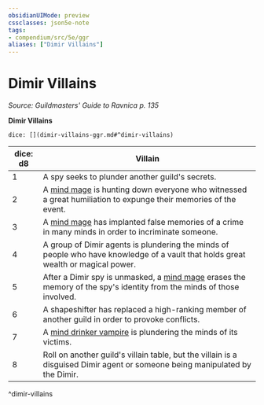 ```yaml
---
obsidianUIMode: preview
cssclasses: json5e-note
tags:
- compendium/src/5e/ggr
aliases: ["Dimir Villains"]
---
```

# Dimir Villains
*Source: Guildmasters' Guide to Ravnica p. 135* 

**Dimir Villains**

`dice: [](dimir-villains-ggr.md#^dimir-villains)`

| dice: d8 | Villain |
|----------|---------|
| 1 | A spy seeks to plunder another guild's secrets. |
| 2 | A [mind mage](/3-Mechanics/CLI/bestiary/humanoid/mind-mage-ggr.md) is hunting down everyone who witnessed a great humiliation to expunge their memories of the event. |
| 3 | A [mind mage](/3-Mechanics/CLI/bestiary/humanoid/mind-mage-ggr.md) has implanted false memories of a crime in many minds in order to incriminate someone. |
| 4 | A group of Dimir agents is plundering the minds of people who have knowledge of a vault that holds great wealth or magical power. |
| 5 | After a Dimir spy is unmasked, a [mind mage](/3-Mechanics/CLI/bestiary/humanoid/mind-mage-ggr.md) erases the memory of the spy's identity from the minds of those involved. |
| 6 | A shapeshifter has replaced a high-ranking member of another guild in order to provoke conflicts. |
| 7 | A [mind drinker vampire](/3-Mechanics/CLI/bestiary/undead/mind-drinker-vampire-ggr.md) is plundering the minds of its victims. |
| 8 | Roll on another guild's villain table, but the villain is a disguised Dimir agent or someone being manipulated by the Dimir. |
^dimir-villains
